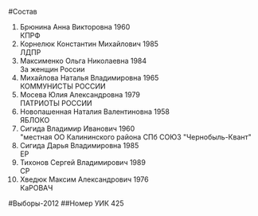 #Состав
1. Брюнина Анна Викторовна 1960   
    КПРФ
2. Корнелюк Константин Михайлович 1985   
    ЛДПР
3. Максименко Ольга Николаевна 1984   
    За женщин России
4. Михайлова Наталья Владимировна 1965   
    КОММУНИСТЫ РОССИИ
5. Мосева Юлия Александровна 1979   
    ПАТРИОТЫ РОССИИ
6. Новопашенная Наталия Валентиновна 1958   
    ЯБЛОКО
7. Сигида Владимир Иванович 1960   
    "местная ОО Калининского района СПб СОЮЗ "Чернобыль-Квант"
8. Сигида Дарья Владимировна 1985   
    ЕР
9. Тихонов Сергей Владимирович 1989   
    СР
10. Хведюк Максим Александрович 1976   
    КаРОВАЧ

#Выборы-2012
##Номер УИК
425